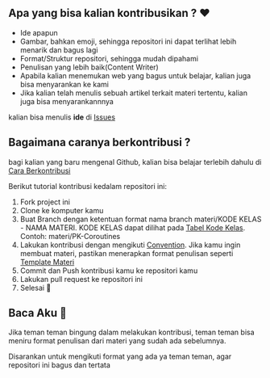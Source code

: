 ## Apa yang bisa kalian kontribusikan ? ❤️

- Ide apapun
- Gambar, bahkan emoji, sehingga repositori ini dapat terlihat lebih menarik dan bagus lagi
- Format/Struktur repositori, sehingga mudah dipahami
- Penulisan yang lebih baik(Content Writer)
- Apabila kalian menemukan web yang bagus untuk belajar, kalian juga bisa menyarankan ke kami
- Jika kalian telah menulis sebuah artikel terkait materi tertentu, kalian juga bisa menyarankannnya

kalian bisa menulis **ide** di [Issues](https://github.com/aransafp/android-learning-resource/issues)

## Bagaimana caranya berkontribusi ?

bagi kalian yang baru mengenal Github, kalian bisa belajar terlebih dahulu di [Cara Berkontribusi](https://www.petanikode.com/github-workflow/)

Berikut tutorial kontribusi kedalam repositori ini:

1. Fork project ini
2. Clone ke komputer kamu
3. Buat Branch dengan ketentuan format nama branch materi/KODE KELAS - NAMA MATERI. KODE KELAS dapat dilihat pada [Tabel Kode Kelas](KODE_KELAS.md). Contoh: materi/PK-Coroutines
4. Lakukan kontribusi dengan mengikuti [Convention](CONVENTION.md). Jika kamu ingin membuat materi, pastikan menerapkan format penulisan seperti [Template Materi](TEMPLATE.md)
5. Commit dan Push kontribusi kamu ke repositori kamu
6. Lakukan pull request ke repositori ini
7. Selesai 🐙

## Baca Aku 🦊
Jika teman teman bingung dalam melakukan kontribusi, teman teman bisa meniru format penulisan dari materi yang sudah ada sebelumnya.

Disarankan untuk mengikuti format yang ada ya teman teman, agar repositori ini bagus dan tertata
